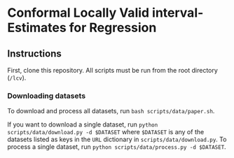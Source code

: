 # Conformal Locally Valid interval-Estimates for Regression
## Instructions

First, clone this repository. All scripts must be run from the root directory (`/lcv`).

### Downloading datasets

To download and process all datasets, run `bash scripts/data/paper.sh`. 

If you want to download a single dataset, run `python scripts/data/download.py -d $DATASET` where `$DATASET` is any of the datasets listed as keys in the `URL` dictionary in `scripts/data/download.py`. To process a single dataset, run `python scripts/data/process.py -d $DATASET`. 



